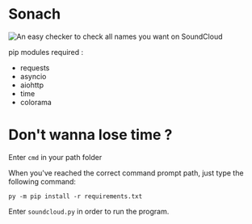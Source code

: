 # Sonach

![An easy checker to check all names you want on SoundCloud](https://media0.giphy.com/media/tqfS3mgQU28ko/giphy.gif?cid=ecf05e47kz9qaa8a9t65ob9bep4kjmmw4nqnqb7qzw348lzy&ep=v1_gifs_search&rid=giphy.gif&ct=g)

pip modules required :

- requests
- asyncio
- aiohttp
- time
- colorama

# Don't wanna lose time ?

Enter `cmd` in your path folder

When you've reached the correct command prompt path, just type the following command:

`py -m pip install -r requirements.txt`

Enter `soundcloud.py` in order to run the program.  
